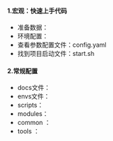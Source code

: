 

#### 1.宏观：快速上手代码
+ 准备数据：
+ 环境配置：
+ 查看参数配置文件：config.yaml
+ 找到项目启动文件：start.sh

#### 2.常规配置
+ docs文件：
+ envs文件：
+ scripts：
+ modules：
+ common ：
+ tools  ：
